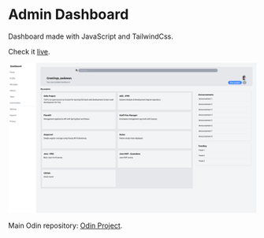 # Admin Dashboard
Dashboard made with JavaScript and TailwindCss.

Check it [live](https://cesarbrancalhao.github.io/Odin.Dashboard/).

![Alt text](https://github.com/cesarbrancalhao/Odin.Dashboard/blob/main/src/assets/img/preview.png?raw=true)

Main Odin repository: [Odin Project](https://github.com/cesarbrancalhao/OdinProject).
